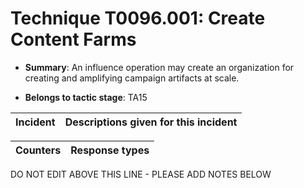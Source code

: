 # Technique T0096.001: Create Content Farms

* **Summary**: An influence operation may create an organization for creating and amplifying campaign artifacts at scale.

* **Belongs to tactic stage**: TA15


| Incident | Descriptions given for this incident |
| -------- | -------------------- |



| Counters | Response types |
| -------- | -------------- |


DO NOT EDIT ABOVE THIS LINE - PLEASE ADD NOTES BELOW